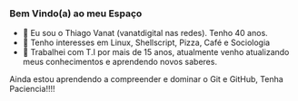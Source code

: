 ### Bem Vindo(a) ao meu Espaço
- 👋 Eu sou o Thiago Vanat (vanatdigital nas redes). Tenho 40 anos.
- 👀 Tenho interesses em Linux, Shellscript, Pizza, Café e Sociologia
- 🌱 Trabalhei com T.I por mais de 15 anos, atualmente venho atualizando meus conhecimentos e aprendendo novos saberes.

Ainda estou aprendendo a compreender e dominar o Git e GitHub, Tenha Paciencia!!!!


